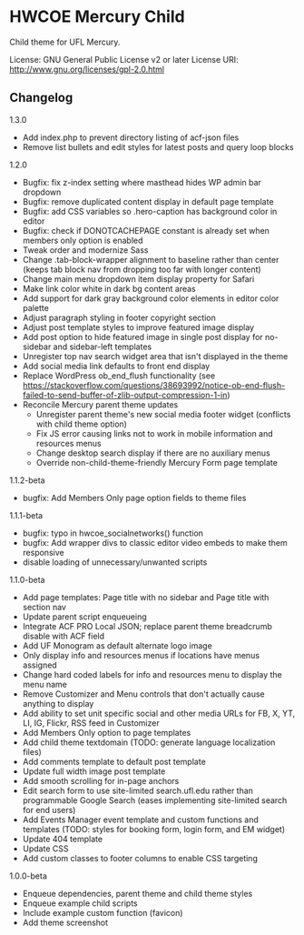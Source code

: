# HWCOE Mercury Child

Child theme for UFL Mercury.

License: GNU General Public License v2 or later
License URI: http://www.gnu.org/licenses/gpl-2.0.html

## Changelog

1.3.0
- Add index.php to prevent directory listing of acf-json files
- Remove list bullets and edit styles for latest posts and query loop blocks 

1.2.0
- Bugfix: fix z-index setting where masthead hides WP admin bar dropdown
- Bugfix: remove duplicated content display in default page template
- Bugfix: add CSS variables so .hero-caption has background color in editor
- Bugfix: check if DONOTCACHEPAGE constant is already set when members only option is enabled
- Tweak order and modernize Sass
- Change .tab-block-wrapper alignment to baseline rather than center (keeps tab block nav from dropping too far with longer content)
- Change main menu dropdown item display property for Safari
- Make link color white in dark bg content areas
- Add support for dark gray background color elements in editor color palette
- Adjust paragraph styling in footer copyright section
- Adjust post template styles to improve featured image display
- Add post option to hide featured image in single post display for no-sidebar and sidebar-left templates
- Unregister top nav search widget area that isn't displayed in the theme 
- Add social media link defaults to front end display 
- Replace WordPress ob_end_flush functionality (see https://stackoverflow.com/questions/38693992/notice-ob-end-flush-failed-to-send-buffer-of-zlib-output-compression-1-in)
- Reconcile Mercury parent theme updates
	- Unregister parent theme's new social media footer widget (conflicts with child theme option)
	- Fix JS error causing links not to work in mobile information and resources menus
	- Change desktop search display if there are no auxiliary menus
	- Override non-child-theme-friendly Mercury Form page template 

1.1.2-beta
- bugfix: Add Members Only page option fields to theme files

1.1.1-beta
- bugfix: typo in hwcoe_socialnetworks() function 
- bugfix: Add wrapper divs to classic editor video embeds to make them responsive
- disable loading of unnecessary/unwanted scripts

1.1.0-beta
- Add page templates: Page title with no sidebar and Page title with section nav
- Update parent script enqueueing
- Integrate ACF PRO Local JSON; replace parent theme breadcrumb disable with ACF field
- Add UF Monogram as default alternate logo image
- Only display info and resources menus if locations have menus assigned
- Change hard coded labels for info and resources menu to display the menu name
- Remove Customizer and Menu controls that don't actually cause anything to display
- Add ability to set unit specific social and other media URLs for FB, X, YT, LI, IG, Flickr, RSS feed in Customizer
- Add Members Only option to page templates
- Add child theme textdomain (TODO: generate language localization files)
- Add comments template to default post template
- Update full width image post template
- Add smooth scrolling for in-page anchors
- Edit search form to use site-limited search.ufl.edu rather than programmable Google Search (eases implementing site-limited search for end users)
- Add Events Manager event template and custom functions and templates (TODO: styles for booking form, login form, and EM widget)
- Update 404 template
- Update CSS
- Add custom classes to footer columns to enable CSS targeting

1.0.0-beta
- Enqueue dependencies, parent theme and child theme styles
- Enqueue example child scripts
- Include example custom function (favicon)
- Add theme screenshot